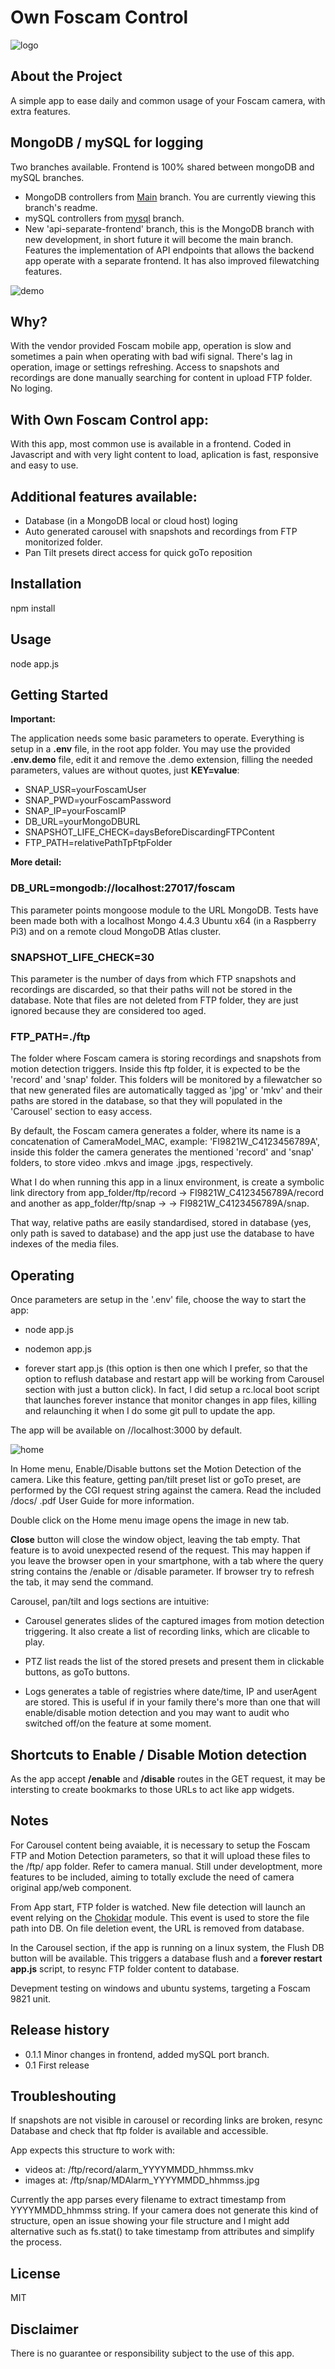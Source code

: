 # Own Foscam Control

![logo](./public/icon.png)

## About the Project</h2>

A simple app to ease daily and common usage of your Foscam camera, with extra features.

## MongoDB / mySQL for logging

Two branches available. Frontend is 100% shared between mongoDB and mySQL branches.

- MongoDB controllers from [Main](https://github.com/serjmac/own-foscam-control/tree/main) branch. You are currently viewing this branch's readme.
- mySQL controllers from [mysql](https://github.com/serjmac/own-foscam-control/tree/mysql) branch.
- New 'api-separate-frontend' branch, this is the MongoDB branch with new development, in short future it will become the main branch. Features the implementation of API endpoints that allows the backend app operate with a separate frontend. It has also improved filewatching features.   

![demo](./docs/demo2.gif)

## Why?

With the vendor provided Foscam mobile app, operation is slow and sometimes a pain when operating with bad wifi signal. There's lag in operation, image or settings refreshing. Access to snapshots and recordings are done manually searching for content in upload FTP folder. No loging.

## With Own Foscam Control app:

With this app, most common use is available in a frontend. Coded in Javascript and with very light content to load, aplication is fast, responsive and easy to use.

## Additional features available:

- Database (in a MongoDB local or cloud host) loging
- Auto generated carousel with snapshots and recordings from FTP monitorized folder.
- Pan Tilt presets direct access for quick goTo reposition

## Installation

npm install

## Usage

node app.js

## Getting Started

**Important:**

The application needs some basic parameters to operate. Everything is setup in a **.env** file, in the root app folder. You may use the provided **.env.demo** file, edit it and remove the .demo extension, filling the needed parameters, values are without quotes, just **KEY=value**:

- SNAP_USR=yourFoscamUser
- SNAP_PWD=yourFoscamPassword
- SNAP_IP=yourFoscamIP
- DB_URL=yourMongoDBURL
- SNAPSHOT_LIFE_CHECK=daysBeforeDiscardingFTPContent
- FTP_PATH=relativePathTpFtpFolder

**More detail:**

### DB_URL=mongodb://localhost:27017/foscam

This parameter points mongoose module to the URL MongoDB. Tests have been made both with a localhost Mongo 4.4.3 Ubuntu x64 (in a Raspberry Pi3) and on a remote cloud MongoDB Atlas cluster.

### SNAPSHOT_LIFE_CHECK=30

This parameter is the number of days from which FTP snapshots and recordings are discarded, so that their paths will not be stored in the database. Note that files are not deleted from FTP folder, they are just ignored because they are considered too aged.

### FTP_PATH=./ftp

The folder where Foscam camera is storing recordings and snapshots from motion detection triggers. Inside this ftp folder, it is expected to be the 'record' and 'snap' folder. This folders will be monitored by a filewatcher so that new generated files are automatically tagged as 'jpg' or 'mkv' and their paths are stored in the database, so that they will populated in the 'Carousel' section to easy access.

By default, the Foscam camera generates a folder, where its name is a concatenation of CameraModel_MAC, example: 'FI9821W_C4123456789A', inside this folder the camera generates the mentioned 'record' and 'snap' folders, to store video .mkvs and image .jpgs, respectively.

What I do when running this app in a linux environment, is create a symbolic link directory from app_folder/ftp/record -> FI9821W_C4123456789A/record and another as app_folder/ftp/snap -> -> FI9821W_C4123456789A/snap.

That way, relative paths are easily standardised, stored in database (yes, only path is saved to database) and the app just use the database to have indexes of the media files.


## Operating

Once parameters are setup in the '.env' file, choose the way to start the app:

- node app.js

- nodemon app.js

- forever start app.js (this option is then one which I prefer, so that the option to reflush database and restart app will be working from Carousel section with just a button click). In fact, I did setup a rc.local boot script that launches forever instance that monitor changes in app files, killing and relaunching it when I do some git pull to update the app.  

The app will be available on //localhost:3000 by default.

![home](./docs/home.jpg)

In Home menu, Enable/Disable buttons set the Motion Detection of the camera. Like this feature, getting pan/tilt preset list or goTo preset, are performed by the CGI request string against the camera. Read the included /docs/ .pdf User Guide for more information.

Double click on the Home menu image opens the image in new tab.

**Close** button will close the window object, leaving the tab empty. That feature is to avoid unexpected resend of the request. This may happen if you leave the browser open in your smartphone, with a tab where the query string contains the /enable or /disable parameter. If browser try to refresh the tab, it may send the command.

Carousel, pan/tilt and logs sections are intuitive:

- Carousel generates slides of the captured images from motion detection triggering. It also create a list of recording links, which are clicable to play.

- PTZ list reads the list of the stored presets and present them in clickable buttons, as goTo buttons.

- Logs generates a table of registries where date/time, IP and userAgent are stored. This is useful if in your family there's more than one that will enable/disable motion detection and you may want to audit who switched off/on the feature at some moment.

## Shortcuts to Enable / Disable Motion detection

As the app accept **/enable** and **/disable** routes in the GET request, it may be intersting to create bookmarks to those URLs to act like app widgets.

## Notes

For Carousel content being avaiable, it is necessary to setup the Foscam FTP and Motion Detection parameters, so that it will upload these files to the /ftp/ app folder. Refer to camera manual.
Still under developtment, more features to be included, aiming to totally exclude the need of camera original app/web component.

From App start, FTP folder is watched. New file detection will launch an event relying on the [Chokidar](https://github.com/paulmillr/chokidar) module. This event is used to store the file path into DB.
On file deletion event, the URL is removed from database.

In the Carousel section, if the app is running on a linux system, the Flush DB button will be available. This triggers a database flush and a **forever restart app.js** script, to resync FTP folder content to database.

Devepment testing on windows and ubuntu systems, targeting a Foscam 9821 unit.

## Release history

- 0.1.1 Minor changes in frontend, added mySQL port branch.
- 0.1 First release

## Troubleshouting

If snapshots are not visible in carousel or recording links are broken, resync Database and check that ftp folder is available and accessible.

App expects this structure to work with:

- videos at: /ftp/record/alarm_YYYYMMDD_hhmmss.mkv
- images at: /ftp/snap/MDAlarm_YYYYMMDD_hhmmss.jpg

Currently the app parses every filename to extract timestamp from YYYYMMDD_hhmmss string. If your camera does not generate this kind of structure, open an issue showing your file structure and I might add alternative such as fs.stat() to take timestamp from attributes and simplify the process.

## License

MIT

## Disclaimer

There is no guarantee or responsibility subject to the use of this app.

